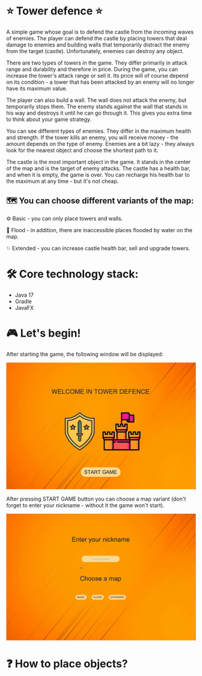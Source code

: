 <h1> ⭐️ Tower defence ⭐️ </h1>
<p> A simple game whose goal is to defend the castle from the incoming waves of enemies. The player can defend the castle by placing towers that deal damage to enemies and building walls that temporarily distract the
enemy from the target (castle). Unfortunately, enemies can destroy any object.</p>

<p> There are two types of towers in the game. They differ primarily in attack range and durability and therefore  in price. During the game, you can increase the tower's attack
range or sell it. Its price will of course depend on its condition - a tower that has been attacked by an enemy will no longer have its maximum value.</p>

<p> The player can also build a wall. The wall does not attack the enemy, but temporarily stops them. The enemy stands against the wall that stands in his way and destroys it until he
can go through it. This gives you extra time to think about your game strategy.</p>

<p> You can see different types of enemies. They differ in the maximum health and strength. If the tower kills an enemy, you will receive money - the amount depends on the type 
of enemy. Enemies are a bit lazy - they always look for the nearest object and choose the shortest path to it.</p>

<p> The castle is the most important object in the game. It stands in the center of the map and is the target of enemy attacks. The castle has a health
bar, and when it is empty, the game is over. You can recharge his health bar to the maximum at any time - but it's not cheap.</p>

<h2> 🗺 You can choose different variants of the map: </h2>
<p> ⚙️ Basic - you can only place towers and walls. </p>
<p> 🌊 Flood - in addition, there are inaccessible places flooded by water on the map. </p>
<p> ✨ Extended - you can increase castle health bar, sell and upgrade towers. </p>

<h1> 🛠 Core technology stack: </h1>
<ul>
<li> Java 17 </li>
<li> Gradle </li>
<li> JavaFX </li>
</ul>

<h1> 🎮 Let's begin! </h1>
<p> After starting the game, the following window will be displayed: </p>
<img src="/readme/start.gif">
<p> After pressing START GAME button you can choose a map variant (don't forget to enter your nickname - without it the game won't start). </p>
<img src="/readme/input.gif">

<h1>❓ How to place objects? </h1>
